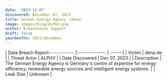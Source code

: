 ```yaml
---
date: '2023-12-07'
discovered: December 07, 2023
title: German Energy Agency (dena)
image: images/blog/ALPHV.png
author: Breachsense Support
draft: false
yearmonths: 2023/december
---
```


| Data Breach Report------------:     |:-------------:    | :-----:|
| Victim      | dena.de      | 
| Threat Actor      | ALPHV      | 
| Date Discovered      | Dec 07, 2023      | 
| Description      | The German Energy Agency is Germany's centre of expertise for energy efficiency, renewable energy sources and intelligent energy systems.      | 
| Leak Size      | Unknown      | 

